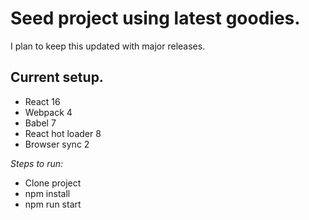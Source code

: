 # Seed project using latest goodies.

I plan to keep this updated with major releases.

Current setup.
---
- React 16
- Webpack 4
- Babel 7
- React hot loader 8
- Browser sync 2



*Steps to run:*

- Clone project
- npm install
- npm run start
